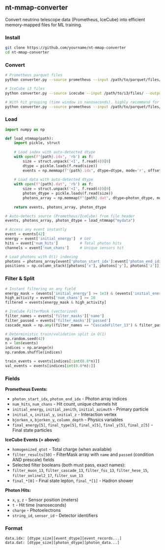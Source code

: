 ## nt-mmap-converter

Convert neutrino telescope data (Prometheus, IceCube) into efficient memory-mapped files for ML training.

### Install

```bash
git clone https://github.com/yourname/nt-mmap-converter
cd nt-mmap-converter
```

### Convert

```bash
# Prometheus parquet files
python converter.py --source prometheus --input /path/to/parquet/files/ --output mydata

# IceCube i3 files
python converter.py --source icecube --input /path/to/i3/files/ --output mydata

# With hit grouping (time window in nanoseconds). highly recommend for prometheus datasets
python converter.py --source prometheus --input /path/to/parquet/files/ --output mydata --grouping-window-ns 2.0
```

### Load

```python
import numpy as np

def load_ntmmap(path):
    import pickle, struct
    
    # Load index with auto-detected dtype
    with open(f"{path}.idx", 'rb') as f:
        size = struct.unpack('<I', f.read(4))[0]
        dtype = pickle.loads(f.read(size))
        events = np.memmap(f"{path}.idx", dtype=dtype, mode='r', offset=f.tell())
    
    # Load data with auto-detected dtype  
    with open(f"{path}.dat", 'rb') as f:
        size = struct.unpack('<I', f.read(4))[0]
        photon_dtype = pickle.loads(f.read(size))
        photons_array = np.memmap(f"{path}.dat", dtype=photon_dtype, mode='r', offset=f.tell())
    
    return events, photons_array, photon_dtype

# Auto-detects source (Prometheus/IceCube) from file header
events, photons_array, photon_dtype = load_ntmmap("mydata")

# Access any event instantly
event = events[42]
energy = event['initial_energy']  # GeV
hits = event['num_hits']          # Total photon hits
channels = event['num_chans']     # Unique sensors hit

# Load photons with O(1) indexing
photons = photons_array[event['photon_start_idx']:event['photon_end_idx']]
positions = np.column_stack([photons['x'], photons['y'], photons['z']])
```

### Filter & Split

```python
# Instant filtering on any field
energy_mask = (events['initial_energy'] >= 1e3) & (events['initial_energy'] <= 1e6)
high_activity = events['num_chans'] >= 10
filtered = events[energy_mask & high_activity]

# IceCube FilterMask (vectorized)
filter_names = events['filter_masks']['name'] 
filter_passed = events['filter_masks']['passed']
cascade_mask = np.any((filter_names == "CascadeFilter_13") & filter_passed, axis=1)

# Deterministic train/validation split in O(1)
np.random.seed(42)
n = len(events)
indices = np.arange(n)
np.random.shuffle(indices)

train_events = events[indices[:int(0.8*n)]]
val_events = events[indices[int(0.8*n):]]
```

### Fields

**Prometheus Events:**
- `photon_start_idx`, `photon_end_idx` - Photon array indices
- `num_hits`, `num_chans` - Hit count, unique channels hit
- `initial_energy`, `initial_zenith`, `initial_azimuth` - Primary particle
- `initial_x`, `initial_y`, `initial_z` - Interaction vertex  
- `bjorken_x`, `bjorken_y`, `column_depth` - Physics variables
- `final_energy[5]`, `final_type[5]`, `final_x[5]`, `final_y[5]`, `final_z[5]` - Final state particles

**IceCube Events (+ above):**
- `homogenized_qtot` - Total charge (when available)
 - `filter_results[50]` - FilterMask array with `name` and `passed` (condition AND prescale) fields
 - Selected filter booleans (both must pass, exact names):
  - `filter_muon_13`, `filter_cascade_13`, `filter_fss_13`,
    `filter_hese_15`, `filter_onlinel2_17`, `filter_sun_13`
- `final_*[0]` - Final state lepton, `final_*[1]` - Hadron shower

**Photon Hits:**
- `x`, `y`, `z` - Sensor position (meters)  
- `t` - Hit time (nanoseconds)
- `charge` - Photoelectrons
- `string_id`, `sensor_id` - Detector identifiers

### Format

```
data.idx: [dtype_size][event_dtype][event_records...]
data.dat: [dtype_size][photon_dtype][photon_data...]
```
